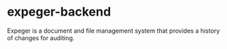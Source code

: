 # expeger-backend
Expeger is a document and file management system that provides a history of changes for auditing.

